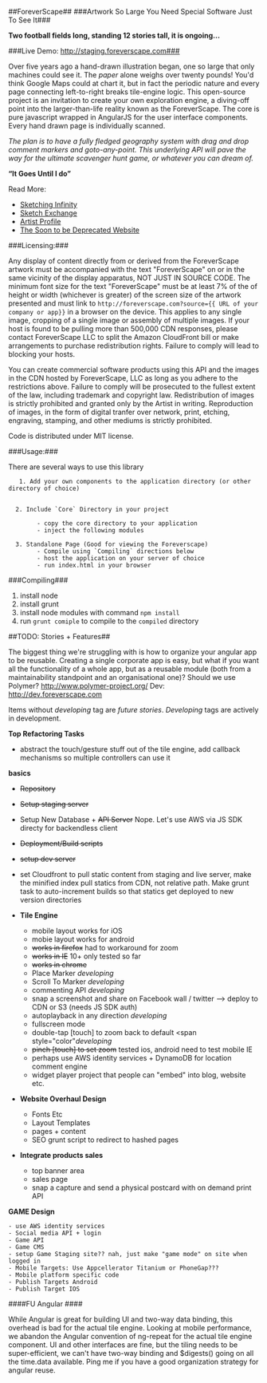 ##ForeverScape##
###Artwork So Large You Need Special Software Just To See It###

**Two football fields long, standing 12 stories tall, it is ongoing...**


###Live Demo: http://staging.foreverscape.com###

Over five years ago a hand-drawn illustration began, one so large that only machines could see it. The *paper* alone weighs over twenty pounds! You'd think Google Maps could at chart it, but in fact the periodic nature and every page connecting left-to-right breaks tile-engine logic. This open-source project is an invitation to create your own exploration engine, a diving-off point into the larger-than-life reality known as the ForeverScape. The core is pure javascript wrapped in AngularJS for the user interface components. Every hand drawn page is individually scanned.

*The plan is to have a fully fledged geography system with drag and drop comment markers and goto-any-point. This underlying API will pave the way for the ultimate scavenger hunt game, or whatever you can dream of.*


**&ldquo;It Goes Until I do&rdquo;**


Read More: 
 - <a href="http://www.reed.edu/reed_magazine/sallyportal/posts/2013/sketching-infinity.html">Sketching Infinity </a>
 - <a href="http://wemakepdx.tumblr.com/post/79275905951/recap-vance-feldman-sxc"> Sketch Exchange </a>
 - <a href="http://www.portlandmercury.com/portland/it-goes-until-i-do/Content?oid=11108536"> Artist Profile </a>
 - <a href="http://foreverscape.com">The Soon to be Deprecated Website</a>


###Licensing:###

Any display of content directly from or derived from the ForeverScape artwork must be accompanied with the text "ForeverScape" on or in the same vicinity of the display apparatus, NOT JUST IN SOURCE CODE. The minimum font size for the text "ForeverScape" must be at least 7% of the of height or width (whichever is greater) of the screen size of the artwork presented and must link to ```http://foreverscape.com?source={{ URL of your company or app}}``` in a browser on the device. This applies to any single image, cropping of a single image or assembly of multiple images. If your host is found to be pulling more than 500,000 CDN responses, please contact ForeverScape LLC to split the Amazon CloudFront bill or make arrangements to purchase redistribution rights. Failure to comply will lead to blocking your hosts. 

You can create commercial software products using this API and the images in the CDN hosted by ForeverScape, LLC as long as you adhere to the restrictions above. Failure to comply will be prosecuted to the fullest extent of the law, including trademark and copyright law. Redistribution of images is strictly prohibited and granted only by the Artist in writing. Reproduction of images, in the form of digital tranfer over network, print, etching, engraving, stamping, and other mediums is strictly prohibited.

Code is distributed under MIT license. 

###Usage:###

  There are several ways to use this library
  
  	   1. Add your own components to the application directory (or other directory of choice)
            

      2. Include `Core` Directory in your project
           
            - copy the core directory to your application
            - inject the following modules

      3. Standalone Page (Good for viewing the Foreverscape)
            - Compile using `Compiling` directions below
            - host the application on your server of choice
            - run index.html in your browser


###Compiling###

1. install node
2. install grunt
3. install node modules with command `npm install`
4. run `grunt comiple` to compile to the `compiled` directory


##TODO: Stories + Features##

The biggest thing we're struggling with is how to organize your angular app to be reusable. Creating a single corporate app is easy, but what if you want all the functionality of a whole app, but as a reusable module (both from a maintainability standpoint and an organisational one)? Should we use Polymer? http://www.polymer-project.org/ 
Dev: http://dev.foreverscape.com

Items without *developing* tag are *future stories*. *Developing* tags are actively in development.

**Top Refactoring Tasks**
- abstract the touch/gesture stuff out of the tile engine, add callback mechanisms so multiple controllers can use it

**basics**
- ~~Repository~~	
- ~~Setup staging server~~
- Setup New Database + ~~API Server~~ Nope. Let's use AWS via JS SDK directy for backendless client
- ~~Deployment/Build scripts~~
- ~~setup dev server~~
- set Cloudfront to pull static content from staging and live server, make the minified index pull statics from CDN, not relative path. Make grunt task to auto-increment builds so that statics get deployed to new version directories

- **Tile Engine**
	- mobile layout works for iOS
	- mobie layout works for android
	- ~~works in firefox~~ had to workaround for zoom
	- ~~works in IE~~ 10+ only tested so far
	- ~~works in chrome~~
	- Place Marker *developing*
	- Scroll To Marker  *developing*
	- commenting API  *developing*
	- snap a screenshot and share on Facebook wall / twitter --> deploy to CDN or S3 (needs JS SDK auth)
	- autoplayback in any direction  *developing*
	- fullscreen mode
	- double-tap [touch] to zoom back to default  <span style="color"*developing*
	- ~~pinch [touch] to set zoom~~ tested ios, android need to test mobile IE
	- perhaps use AWS identity services + DynamoDB for location comment engine
	- widget player project that people can "embed" into blog, website etc. 
- **Website Overhaul Design**	
	- Fonts Etc
	- Layout Templates
	- pages + content 
	- SEO grunt script to redirect to hashed pages
- **Integrate  products sales**
	- top banner area
	- sales page
	- snap a capture and send a physical postcard with on demand print API
	
**GAME Design**

	- use AWS identity services
	- Social media API + login
	- Game API
	- Game CMS
	- setup Game Staging site?? nah, just make "game mode" on site when logged in
	- Mobile Targets: Use Appcellerator Titanium or PhoneGap???
	- Mobile platform specific code
	- Publish Targets Android
	- Publish Target IOS
	

####FU Angular ####

While Angular is great for building UI and two-way data binding, this overhead is bad for the actual tile engine. Looking at mobile performance, we abandon the Angular convention of ng-repeat for the actual tile engine component. UI and other interfaces are fine, but the tiling needs to be super-efficient, we can't have two-way binding and $digests() going on all the time.data available. Ping me if you have a good organization strategy for angular reuse. 


